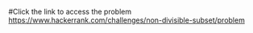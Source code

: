 #Click the link to access the problem 
https://www.hackerrank.com/challenges/non-divisible-subset/problem
